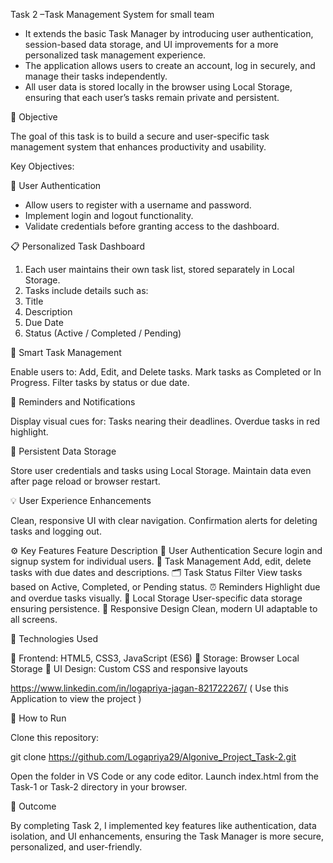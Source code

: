 Task 2 –Task Management System for small team

* It extends the basic Task Manager by introducing user authentication, session-based data storage, and UI improvements for a more personalized task management experience.
* The application allows users to create an account, log in securely, and manage their tasks independently.
* All user data is stored locally in the browser using Local Storage, ensuring that each user’s tasks remain private and persistent.

🎯 Objective

The goal of this task is to build a secure and user-specific task management system that enhances productivity and usability.

Key Objectives:

🔐 User Authentication

* Allow users to register with a username and password.
* Implement login and logout functionality.
* Validate credentials before granting access to the dashboard.

📋 Personalized Task Dashboard

1. Each user maintains their own task list, stored separately in Local Storage.
2. Tasks include details such as:
3. Title
4. Description
5. Due Date
6. Status (Active / Completed / Pending)

🧠 Smart Task Management

Enable users to:
Add, Edit, and Delete tasks.
Mark tasks as Completed or In Progress.
Filter tasks by status or due date.

🔔 Reminders and Notifications

Display visual cues for:
Tasks nearing their deadlines.
Overdue tasks in red highlight.

💾 Persistent Data Storage

Store user credentials and tasks using Local Storage.
Maintain data even after page reload or browser restart.

💡 User Experience Enhancements

Clean, responsive UI with clear navigation.
Confirmation alerts for deleting tasks and logging out.

⚙️ Key Features
Feature	Description
🔐 User Authentication	Secure login and signup system for individual users.
🧾 Task Management	Add, edit, delete tasks with due dates and descriptions.
🗂️ Task Status Filter	View tasks based on Active, Completed, or Pending status.
⏰ Reminders	Highlight due and overdue tasks visually.
💾 Local Storage	User-specific data storage ensuring persistence.
🎨 Responsive Design	Clean, modern UI adaptable to all screens.

🧰 Technologies Used

🧱 Frontend: HTML5, CSS3, JavaScript (ES6)
💾 Storage: Browser Local Storage
🎨 UI Design: Custom CSS and responsive layouts

https://www.linkedin.com/in/logapriya-jagan-821722267/
( Use this Application to view the project )

🚀 How to Run

Clone this repository:

git clone https://github.com/Logapriya29/Algonive_Project_Task-2.git

Open the folder in VS Code or any code editor.
Launch index.html from the Task-1 or Task-2 directory in your browser.

🏁 Outcome

By completing Task 2, I implemented key features like authentication, data isolation, and UI enhancements, ensuring the Task Manager is more secure, personalized, and user-friendly.
